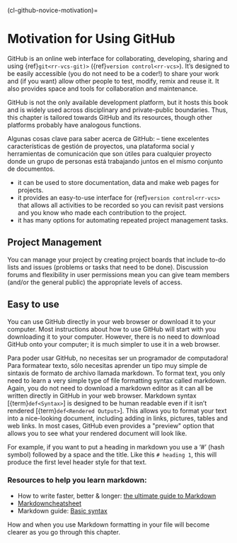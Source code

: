 (cl-github-novice-motivation)=
# Motivation for Using GitHub

GitHub is an online web interface for collaborating, developing, sharing and using {ref}`git<rr-vcs-git)>` ({ref}`version control<rr-vcs>`). It’s designed to be easily accessible (you do not need to be a coder!) to share your work and (if you want) allow other people to test, modify, remix and reuse it. It also provides space and tools for collaboration and maintenance.

GitHub is not the only available development platform, but it hosts this book and is widely used across disciplinary and private-public boundaries. Thus, this chapter is tailored towards GitHub and its resources, though other platforms probably have analogous functions.

Algunas cosas clave para saber acerca de GitHub: – tiene excelentes características de gestión de proyectos, una plataforma social y herramientas de comunicación que son útiles para cualquier proyecto donde un grupo de personas está trabajando juntos en el mismo conjunto de documentos.
- it can be used to store documentation, data and make web pages for projects.
- it provides an easy-to-use interface for {ref}`version control<rr-vcs>` that allows all activities to be recorded so you can revisit past versions and you know who made each contribution to the project.
- it has many options for automating repeated project management tasks.


## Project Management

You can manage your project by creating project boards that include to-do lists and issues (problems or tasks that need to be done). Discussion forums and flexibility in user permissions mean you can give team members (and/or the general public) the appropriate levels of access.

## Easy to use

You can use GitHub directly in your web browser or download it to your computer. Most instructions about how to use GitHub will start with you downloading it to your computer. However, there is no need to download GitHub onto your computer; it is much simpler to use it in a web browser.

Para poder usar GitHub, no necesitas ser un programador de computadora! Para formatear texto, sólo necesitas aprender un tipo muy simple de sintaxis de formato de archivo llamada markdown. To format text, you only need to learn a very simple type of file formatting syntax called markdown. Again, you do not need to download a markdown editor as it can all be written directly in GitHub in your web browser. Markdown syntax [{term}`def<Syntax>`] is designed to be human readable even if it isn’t rendered [{term}`def<Rendered Output>`]. This allows you to format your text into a nice-looking document, including adding in links, pictures, tables and web links. In most cases, GitHub even provides a "preview" option that allows you to see what your rendered document will look like.

For example, if you want to put a heading in markdown you use a ‘#’ (hash symbol) followed by a space and the title. Like this `# heading 1`, this will produce the first level header style for that text.

### Resources to help you learn markdown:

* How to write faster, better & longer: [the ultimate guide to Markdown](https://ghost.org/changelog/markdown/)
* [Markdowncheatsheet](https://github.com/adam-p/markdown-here/wiki/Markdown-Cheatsheet)
* Markdown guide: [Basic syntax](https://www.markdownguide.org/basic-syntax/)

How and when you use Markdown formatting in your file will become clearer as you go through this chapter.
